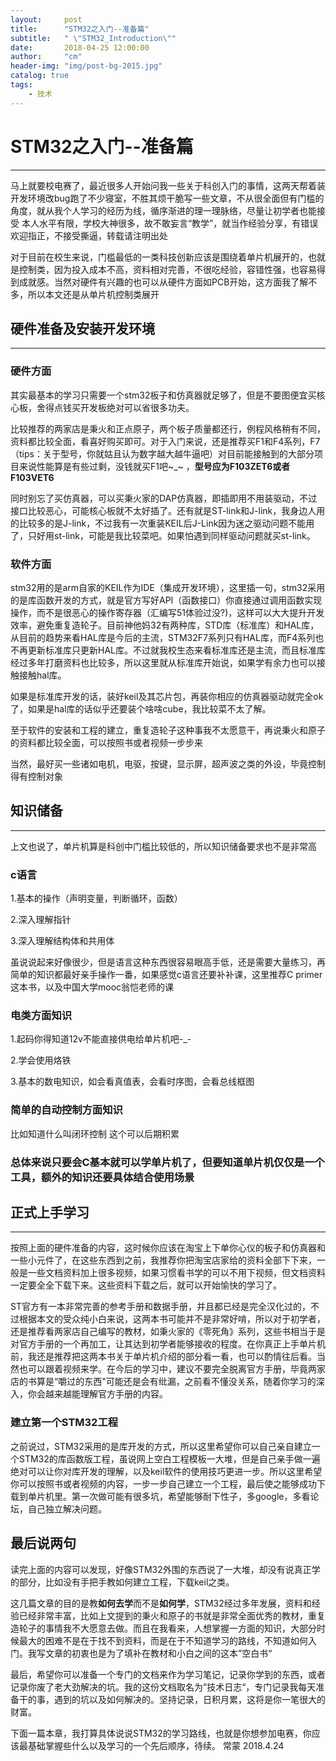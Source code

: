```yaml
---
layout:     post
title:      "STM32之入门--准备篇"
subtitle:   " \"STM32_Introduction\""
date:       2018-04-25 12:00:00
author:     "cm"
header-img: "img/post-bg-2015.jpg"
catalog: true
tags:
    - 技术
---
```


# STM32之入门--准备篇

---
  马上就要校电赛了，最近很多人开始问我一些关于科创入门的事情，这两天帮着装开发环境改bug跑了不少寝室，不胜其烦干脆写一些文章，不从很全面但有门槛的角度，就从我个人学习的经历为线，循序渐进的理一理脉络，尽量让初学者也能接受
  本人水平有限，学校大神很多，故不敢妄言“教学”，就当作经验分享，有错误欢迎指正，不接受撕逼，转载请注明出处

  对于目前在校生来说，门槛最低的一类科技创新应该是围绕着单片机展开的，也就是控制类，因为投入成本不高，资料相对完善，不很吃经验，容错性强，也容易得到成就感。当然对硬件有兴趣的也可以从硬件方面如PCB开始，这方面我了解不多，所以本文还是从单片机控制类展开

## 硬件准备及安装开发环境

---

### 硬件方面

 其实最基本的学习只需要一个stm32板子和仿真器就足够了，但是不要图便宜买核心板，舍得点钱买开发板绝对可以省很多功夫。

 比较推荐的两家店是秉火和正点原子，两个板子质量都还行，例程风格稍有不同，资料都比较全面，看喜好购买即可。对于入门来说，还是推荐买F1和F4系列，F7（tips：关于型号，你就姑且认为数字越大越牛逼吧）对目前能接触到的大部分项目来说性能算是有些过剩，没钱就买F1吧~_~ ，**型号应为F103ZET6或者F103VET6**

 同时别忘了买仿真器，可以买秉火家的DAP仿真器，即插即用不用装驱动，不过接口比较恶心，可能核心板就不太好插了。还有就是ST-link和J-link，我身边人用的比较多的是J-link，不过我有一次重装KEIL后J-Link因为迷之驱动问题不能用了，只好用st-link，可能是我比较菜吧。如果怕遇到同样驱动问题就买st-link。

### 软件方面

 stm32用的是arm自家的KEIL作为IDE（集成开发环境），这里插一句，stm32采用的是库函数开发的方式，就是官方写好API（函数接口）你直接通过调用函数实现操作，而不是很恶心的操作寄存器（汇编写51体验过没?)，这样可以大大提升开发效率，避免重复造轮子。目前神他妈32有两种库，STD库（标准库）和HAL库，从目前的趋势来看HAL库是今后的主流，STM32F7系列只有HAL库，而F4系列也不再更新标准库只更新HAL库。不过就我校生态来看标准库还是主流，而且标准库经过多年打磨资料也比较多，所以这里就从标准库开始说，如果学有余力也可以接触接触hal库。

 如果是标准库开发的话，装好keil及其芯片包，再装你相应的仿真器驱动就完全ok了，如果是hal库的话似乎还要装个啥啥cube，我比较菜不太了解。

 至于软件的安装和工程的建立，重复造轮子这种事我不太愿意干，再说秉火和原子的资料都比较全面，可以按照书或者视频一步步来

 当然，最好买一些诸如电机，电驱，按键，显示屏，超声波之类的外设，毕竟控制得有控制对象

## 知识储备

 ---
 上文也说了，单片机算是科创中门槛比较低的，所以知识储备要求也不是非常高

### c语言

 1.基本的操作（声明变量，判断循环，函数）

 2.深入理解指针

 3.深入理解结构体和共用体

 虽说说起来好像很少，但是语言这种东西很容易眼高手低，还是需要大量练习，再简单的知识都最好亲手操作一番，如果感觉c语言还要补补课，这里推荐C primer 这本书，以及中国大学mooc翁恺老师的课

### 电类方面知识

 1.起码你得知道12v不能直接供电给单片机吧-_-

 2.学会使用烙铁

 3.基本的数电知识，如会看真值表，会看时序图，会看总线框图

### 简单的自动控制方面知识

 比如知道什么叫闭环控制
 这个可以后期积累

### 总体来说只要会C基本就可以学单片机了，但要知道单片机仅仅是一个工具，额外的知识还要具体结合使用场景

## 正式上手学习

---
按照上面的硬件准备的内容，这时候你应该在淘宝上下单你心仪的板子和仿真器和一些小元件了，在这些东西到之前，我推荐你把淘宝店家给的资料全部下下来，一般是一些文档资料加上很多视频，如果习惯看书学的可以不用下视频，但文档资料一定要全全下载下来。这些资料下载之后，就可以开始愉快的学习了。

ST官方有一本非常完善的参考手册和数据手册，并且都已经是完全汉化过的，不过根据本文的受众纯小白来说，这两本书可能并不是非常好啃，所以对于初学者，还是推荐看两家店自己编写的教材，如秉火家的《零死角》系列，这些书相当于是对官方手册的一个再加工，让其达到初学者能够接收的程度。在你真正上手单片机前，我还是推荐把这两本书关于单片机介绍的部分看一看，也可以酌情往后看。当然也可以跟着视频来学。在今后的学习中，建议不要完全脱离官方手册，毕竟两家店的书算是“嚼过的东西"可能还是会有纰漏，之前看不懂没关系，随着你学习的深入，你会越来越能理解官方手册的内容。

### 建立第一个STM32工程

之前说过，STM32采用的是库开发的方式，所以这里希望你可以自己亲自建立一个STM32的库函数版工程，虽说网上空白工程模板一大堆，但是自己亲手做一遍绝对可以让你对库开发的理解，以及keil软件的使用技巧更进一步。所以这里希望你可以按照书或者视频的内容，一步一步自己建立一个工程，最后使之能够成功下载到单片机里。第一次做可能有很多坑，希望能够耐下性子，多google，多看论坛，自己独立解决问题。

## 最后说两句

读完上面的内容可以发现，好像STM32外围的东西说了一大堆，却没有说真正学的部分，比如没有手把手教如何建立工程，下载keil之类。

这几篇文章的目的是教**如何去学**而不是**如何学**，STM32经过多年发展，资料和经验已经非常丰富，比如上文提到的秉火和原子的书就是非常全面优秀的教材，重复造轮子的事情我不大愿意去做。而且在我看来，人想掌握一方面的知识，大部分时候最大的困难不是在于找不到资料，而是在于不知道学习的路线，不知道如何入门。我写文章的初衷也是为了填补在教材和小白之间的这本”空白书“

最后，希望你可以准备一个专门的文档来作为学习笔记，记录你学到的东西，或者记录你废了老大劲解决的坑。我的这份文档取名为”技术日志“，专门记录我每天准备干的事，遇到的坑以及如何解决的。坚持记录，日积月累，这将是你一笔很大的财富。

下面一篇本章，我打算具体说说STM32的学习路线，也就是你想参加电赛，你应该最基础掌握些什么以及学习的一个先后顺序，待续。
                                                    常蒙
                                                 2018.4.24
